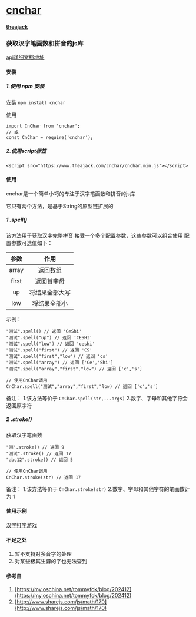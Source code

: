 # [cnchar](https://github.com/theajack/cnchar)
#### [theajack](https://www.theajack.com/)
### 获取汉字笔画数和拼音的js库
[api详细文档地址](https://www.theajack.com/cnchar/)
#### 安装
##### 1.使用 npm 安装

安装
`npm install cnchar`

使用

```
import CnChar from 'cnchar';
// 或
const CnChar = require('cnchar');
```

##### 2.使用script标签

```
<script src="https://www.theajack.com/cnchar/cnchar.min.js"></script>
```


#### 使用
cnchar是一个简单小巧的专注于汉字笔画数和拼音的js库

它只有两个方法，是基于String的原型链扩展的

##### 1 .spell()
该方法用于获取汉字完整拼音
接受一个多个配置参数，这些参数可以组合使用
配置参数可选值如下：

|参数|作用|
|:--:|:--:|
|array|返回数组|
|first|返回首字母|
|up|将结果全部大写|
|low|将结果全部小|

示例：
```
"测试".spell() // 返回 'CeShi'
"测试".spell("up") // 返回 'CESHI'
"测试".spell("low") // 返回 'ceshi'
"测试".spell("first") // 返回 'CS'
"测试".spell("first","low") // 返回 'cs'
"测试".spell("array") // 返回 ['Ce','Shi']
"测试".spell("array","first","low") // 返回 ['c','s']

// 使用CnChar调用
CnChar.spell("测试","array","first","low) // 返回 ['c','s']
```
备注：
1.该方法等价于 `CnChar.spell(str,...args)`
2.数字、字母和其他字符会返回原字符

##### 2 .stroke()
获取汉字笔画数

```
"测".stroke() // 返回 9
"测试".stroke() // 返回 17
"abc12".stroke() // 返回 5

// 使用CnChar调用
CnChar.stroke(str) // 返回 17
```
备注：
1.该方法等价于 `CnChar.stroke(str)`
2.数字、字母和其他字符的笔画数计为 1

#### 使用示例
[汉字打字游戏](https://www.theajack.com/type/)

#### 不足之处
1. 暂不支持对多音字的处理
2. 对某些极其生僻的字也无法查到

#### 参考自
1. [https://my.oschina.net/tommyfok/blog/202412](https://my.oschina.net/tommyfok/blog/202412)
2. [http://www.sharejs.com/js/math/170](http://www.sharejs.com/js/math/170)
